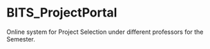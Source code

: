 # BITS_ProjectPortal

Online system for Project Selection  under different professors for the  Semester.
